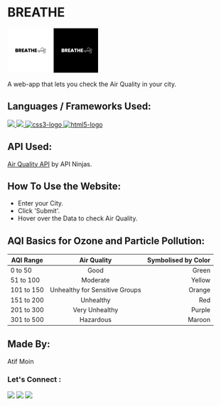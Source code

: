 # BREATHE

<img src="./public/BREATHE-white.png" alt="breathe-white-logo" width="100" height="100"/>
<img src="./public/BREATHE-black.png" alt="breathe-white-logo" width="100" height="100"/>

A web-app that lets you check the Air Quality in your city.

## Languages / Frameworks Used:

<a href="https://reactjs.org/" target="_blank"> <img src="https://img.icons8.com/color/48/000000/react-native.png"/> </a>
<a href="https://developer.mozilla.org/en-US/docs/Web/JavaScript" target="_blank"> <img src="https://img.icons8.com/color/48/000000/javascript.png"/> </a>
<a href="https://www.w3schools.com/css/" target="_blank"> <img src="https://cdn.jsdelivr.net/gh/devicons/devicon/icons/css3/css3-original.svg" alt="css3-logo" width="40" height="40"/> </a>
<a href="https://www.w3.org/html/" target="_blank"> <img src="https://cdn.jsdelivr.net/gh/devicons/devicon/icons/html5/html5-original.svg" alt="html5-logo" width="40" height="40"/> </a>

## API Used:

[Air Quality API](https://api-ninjas.com/api/airquality) by API Ninjas.

## How To Use the Website:

- Enter your City.
- Click 'Submit'.
- Hover over the Data to check Air Quality.

## AQI Basics for Ozone and Particle Pollution:

| AQI Range  |          Air Quality           | Symbolised by Color |
| ---------- | :----------------------------: | ------------------: |
| 0 to 50    |              Good              |               Green |
| 51 to 100  |            Moderate            |              Yellow |
| 101 to 150 | Unhealthy for Sensitive Groups |              Orange |
| 151 to 200 |           Unhealthy            |                 Red |
| 201 to 300 |         Very Unhealthy         |              Purple |
| 301 to 500 |           Hazardous            |              Maroon |

## Made By:

Atif Moin

<h3> <b>Let's Connect :</b></h3>
<p align="left">

<a href = "https://www.linkedin.com/in/atif-moin-b1559a220/" target="_blank"><img src="https://img.icons8.com/fluent/48/000000/linkedin.png"/></a>
<a href = "https://twitter.com/iamatifmoin" target="_blank"><img src="https://img.icons8.com/fluent/48/000000/twitter.png"/></a>
<a href = "https://www.instagram.com/iamatifmoin" target="_blank"><img src="https://img.icons8.com/fluent/48/000000/instagram-new.png"/></a></h2>

</p>
